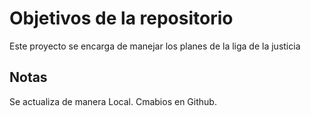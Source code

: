 # Objetivos de la repositorio

Este proyecto se encarga de manejar los planes de la liga de la justicia


## Notas
Se actualiza de manera Local. Cmabios en Github.
